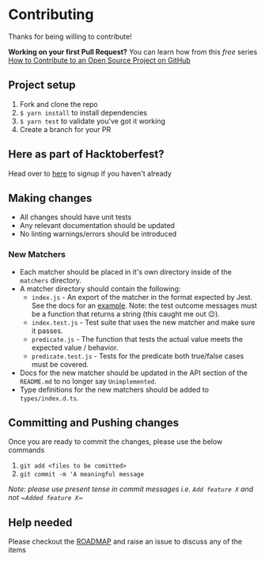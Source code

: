 # Contributing

Thanks for being willing to contribute!

**Working on your first Pull Request?** You can learn how from this _free_ series
[How to Contribute to an Open Source Project on GitHub](https://egghead.io/series/how-to-contribute-to-an-open-source-project-on-github)

## Project setup

1. Fork and clone the repo
2. `$ yarn install` to install dependencies
3. `$ yarn test` to validate you've got it working
4. Create a branch for your PR

## Here as part of Hacktoberfest?

Head over to [here](https://hacktoberfest.digitalocean.com/sign_up/register) to signup if you haven't already

## Making changes

- All changes should have unit tests
- Any relevant documentation should be updated
- No linting warnings/errors should be introduced

### New Matchers

- Each matcher should be placed in it's own directory inside of the `matchers` directory.
- A matcher directory should contain the following:
  - `index.js` - An export of the matcher in the format expected by Jest. See the docs for an [example](http://facebook.github.io/jest/docs/en/expect.html#expectextendmatchers). Note: the test outcome messages must be a function that returns a string (this caught me out 😉).
  - `index.test.js` - Test suite that uses the new matcher and make sure it passes.
  - `predicate.js` - The function that tests the actual value meets the expected value / behavior.
  - `predicate.test.js` - Tests for the predicate both true/false cases must be covered.
- Docs for the new matcher should be updated in the API section of the `README.md` to no longer say `Unimplemented`.
- Type definitions for the new matchers should be added to `types/index.d.ts`.

## Committing and Pushing changes

Once you are ready to commit the changes, please use the below commands

1. `git add <files to be comitted>`
2. `git commit -m 'A meaningful message`

_Note: please use present tense in commit messages i.e. `Add feature X` and not ~`Added feature X`~_

## Help needed

Please checkout the [ROADMAP](docs/ROADMAP.md) and raise an issue to discuss
any of the items
